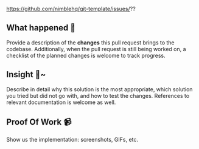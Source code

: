 https://github.com/nimblehq/git-template/issues/??

## What happened 👀

Provide a description of the **changes** this pull request brings to the codebase. Additionally, when the pull request is still being worked on, a checklist of the planned changes is welcome to track progress.

## Insight 📝~

Describe in detail why this solution is the most appropriate, which solution you tried but did not go with, and how to test the changes. References to relevant documentation is welcome as well.

## Proof Of Work 📹

Show us the implementation: screenshots, GIFs, etc. 
